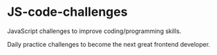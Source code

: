 # JS-code-challenges
JavaScript challenges to improve coding/programming skills.

Daily practice challenges to become the next great frontend developer.
